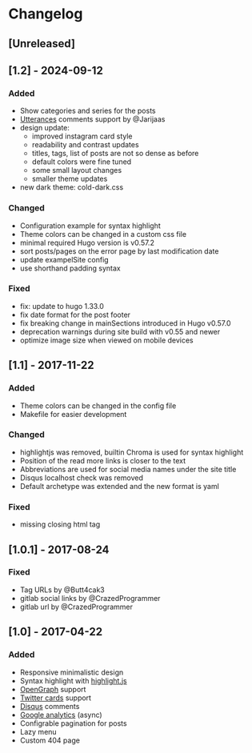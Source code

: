 # Changelog

## [Unreleased]


## [1.2] - 2024-09-12

### Added
  * Show categories and series for the posts
  * [Utterances](https://utteranc.es/) comments support by @Jarijaas
  * design update:
    - improved instagram card style
    - readability and contrast updates
    - titles, tags, list of posts are not so dense as before
    - default colors were fine tuned
    - some small layout changes
    - smaller theme updates
  * new dark theme: cold-dark.css

### Changed
  * Configuration example for syntax highlight
  * Theme colors can be changed in a custom css file
  * minimal required Hugo version is v0.57.2
  * sort posts/pages on the error page by last modification date
  * update exampelSite config
  * use shorthand padding syntax

### Fixed
  * fix: update to hugo 1.33.0
  * fix date format for the post footer
  * fix breaking change in mainSections introduced in Hugo v0.57.0
  * deprecation warnings during site build with v0.55 and newer
  * optimize image size when viewed on mobile devices


## [1.1] - 2017-11-22
### Added
  * Theme colors can be changed in the config file
  * Makefile for easier development

### Changed
  * highlightjs was removed, builtin Chroma is used for syntax highlight
  * Position of the read more links is closer to the text
  * Abbreviations are used for social media names under the site title
  * Disqus localhost check was removed
  * Default archetype was extended and the new format is yaml

### Fixed
  * missing closing html tag


## [1.0.1] - 2017-08-24
### Fixed
  * Tag URLs by @Butt4cak3
  * gitlab social links by @CrazedProgrammer
  * gitlab url by @CrazedProgrammer


## [1.0] - 2017-04-22
### Added
  * Responsive minimalistic design
  * Syntax highlight with [highlight.js](https://highlightjs.org/)
  * [OpenGraph](http://ogp.me/) support
  * [Twitter cards](https://dev.twitter.com/cards/overview) support
  * [Disqus](https://disqus.com/) comments
  * [Google analytics](https://www.google.com/analytics/) (async)
  * Configrable pagination for posts
  * Lazy menu
  * Custom 404 page

